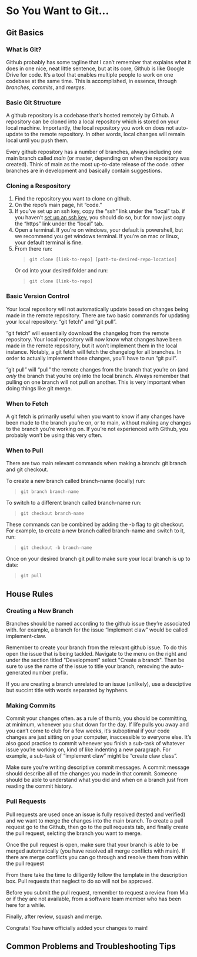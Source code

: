 # So You Want to Git...

## Git Basics

### What is Git?
Github probably has some tagline that I can’t remember that explains what it does in one nice, neat little sentence, but at its core, Github is like Google Drive for code. It’s a tool that enables multiple people to work on one codebase at the same time. This is accomplished, in essence, through _branches_, _commits_, and _merges_.

### Basic Git Structure 
A github repository is a codebase that’s hosted remotely by Github. A repository can be cloned into a local repository which is stored on your local machine. Importantly, the local repository you work on does not auto-update to the remote repository. In other words, local changes will remain local until you push them.

Every github repository has a number of branches, always including one main branch called _main_ (or master, depending on when the repository was created). Think of main as the most up-to-date release of the code. other branches are in development and basically contain suggestions.

### Cloning a Respository 
1. Find the repository you want to clone on github.
2. On the repo’s main page, hit “code.”
3. If you’ve set up an ssh key, copy the “ssh” link under the “local” tab. if you haven’t [set up an ssh key](software_setup.md), you should do so, but for now just copy the “https” link under the “local” tab.
4. Open a terminal. If you’re on windows, your default is powershell, but we recommend you get windows terminal. If you’re on mac or linux, your default terminal is fine.
5. From there run:
    >```
    >git clone [link-to-repo] [path-to-desired-repo-location] 
    >```
    Or cd into your desired folder and run:
    >```
    >git clone [link-to-repo]
    >```

### Basic Version Control
Your local repository will not automatically update based on changes being made in the remote repository. There are two basic commands for updating your local repository: “git fetch” and “git pull”. 

“git fetch” will essentially download the changelog from the remote repository. Your local repository will now know what changes have been made in the remote repository, but it won’t implement them in the local instance. Notably, a git fetch will fetch the changelog for all branches. In order to actually implement those changes, you’ll have to run “git pull”. 

“git pull” will “pull” the remote changes from the branch that you’re on (and _only_ the branch that you’re on) into the local branch. Always remember that pulling on one branch will not pull on another. This is very important when doing things like git merge.

### When to Fetch
A git fetch is primarily useful when you want to know if any changes have been made to the branch you’re on, or to main, without making any changes to the branch you’re working on. If you’re not experienced with Github, you probably won’t be using this very often.

### When to Pull
There are two main relevant commands when making a branch: git branch and git checkout. 

To create a new branch called branch-name (locally) run:
>```
>git branch branch-name
>```
To switch to a different branch called branch-name run:
>```
>git checkout branch-name
>```
These commands can be combined by adding the -b flag to git checkout. For example, to create a new branch called branch-name and switch to it, run:
>```
>git checkout -b branch-name
>```

Once on your desired branch git pull to make sure your local branch is up to date:
>```
>git pull
>```


## House Rules

### Creating a New Branch
Branches should be named according to the github issue they’re associated with. for example, a branch for the issue “implement claw” would be called implement-claw.

Remember to create your branch from the relevant github issue. To do this open the issue that is being tackled. Navigate to the menu on the right and under the section titled "Development" select "Create a branch". Then be sure to use the name of the issue to title your branch, removing the auto-generated number prefix.

If you are creating a branch unrelated to an issue (unlikely), use a desciptive but succint title with words separated by hyphens. 


### Making Commits 
Commit your changes often. as a rule of thumb, you should be committing, at minimum, whenever you shut down for the day. If life pulls you away and you can’t come to club for a few weeks, it’s suboptimal if your code changes are just sitting on your computer, inaccessible to everyone else. It’s also good practice to commit whenever you finish a sub-task of whatever issue you’re working on, kind of like indenting a new paragraph. For example, a sub-task of “implement claw” might be “create claw class”.

Make sure you’re writing descriptive commit messages. A commit message should describe all of the changes you made in that commit. Someone should be able to understand what you did and when on a branch just from reading the commit history.

### Pull Requests
Pull requests are used once an issue is fully resolved (tested and verified) and we want to merge the changes into the main branch. To create a pull request go to the Github, then go to the pull requests tab, and finally create the pull request, selcting the branch you want to merge. 

Once the pull request is open, make sure that your branch is able to be merged automatically (you have resolved all merge conflicts with main).	If there are merge conflicts you can go through and resolve them from within the pull request

From there take the time to dilligently follow the template in the description box. Pull requests that neglect to do so will not be approved. 

Before you submit the pull request, remember to request a review from Mia or if they are not available, from a software team member who has been here for a while.

Finally, after review, squash and merge.

Congrats! You have officially added your changes to main!

## Common Problems and Troubleshooting Tips




